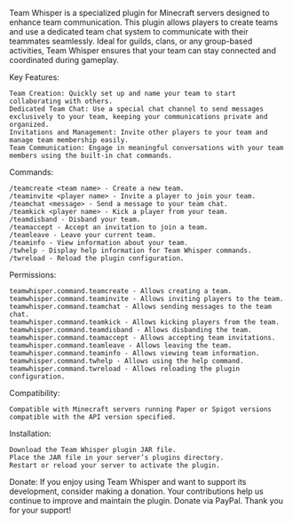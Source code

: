 Team Whisper is a specialized plugin for Minecraft servers designed to enhance team communication. This plugin allows players to create teams and use a dedicated team chat system to communicate with their teammates seamlessly. Ideal for guilds, clans, or any group-based activities, Team Whisper ensures that your team can stay connected and coordinated during gameplay.

Key Features:

    Team Creation: Quickly set up and name your team to start collaborating with others.
    Dedicated Team Chat: Use a special chat channel to send messages exclusively to your team, keeping your communications private and organized.
    Invitations and Management: Invite other players to your team and manage team membership easily.
    Team Communication: Engage in meaningful conversations with your team members using the built-in chat commands.

Commands:

    /teamcreate <team name> - Create a new team.
    /teaminvite <player name> - Invite a player to join your team.
    /teamchat <message> - Send a message to your team chat.
    /teamkick <player name> - Kick a player from your team.
    /teamdisband - Disband your team.
    /teamaccept - Accept an invitation to join a team.
    /teamleave - Leave your current team.
    /teaminfo - View information about your team.
    /twhelp - Display help information for Team Whisper commands.
    /twreload - Reload the plugin configuration.

Permissions:

    teamwhisper.command.teamcreate - Allows creating a team.
    teamwhisper.command.teaminvite - Allows inviting players to the team.
    teamwhisper.command.teamchat - Allows sending messages to the team chat.
    teamwhisper.command.teamkick - Allows kicking players from the team.
    teamwhisper.command.teamdisband - Allows disbanding the team.
    teamwhisper.command.teamaccept - Allows accepting team invitations.
    teamwhisper.command.teamleave - Allows leaving the team.
    teamwhisper.command.teaminfo - Allows viewing team information.
    teamwhisper.command.twhelp - Allows using the help command.
    teamwhisper.command.twreload - Allows reloading the plugin configuration.

Compatibility:

    Compatible with Minecraft servers running Paper or Spigot versions compatible with the API version specified.

Installation:

    Download the Team Whisper plugin JAR file.
    Place the JAR file in your server’s plugins directory.
    Restart or reload your server to activate the plugin.


Donate: If you enjoy using Team Whisper and want to support its development, consider making a donation. Your contributions help us continue to improve and maintain the plugin. Donate via PayPal. Thank you for your support! 
